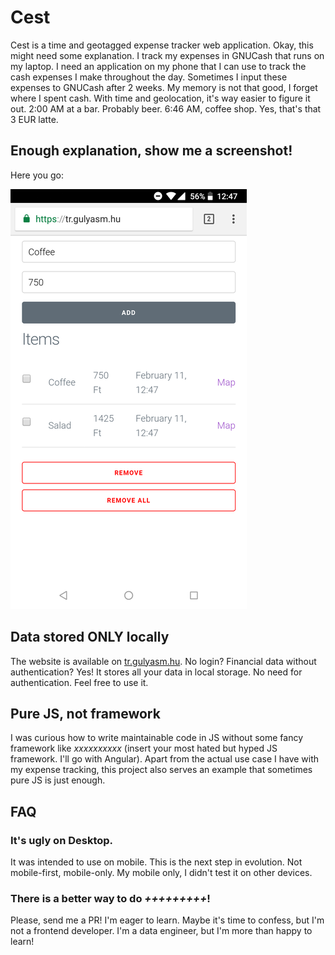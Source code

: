 # Cest
Cest is a time and geotagged expense tracker web application. Okay, this might need some explanation. I track my expenses in GNUCash that runs on my laptop. I need an application on my phone that I can use to track the cash expenses I make throughout the day. Sometimes I input these expenses to GNUCash after 2 weeks. My memory is not that good, I forget where I spent cash. With time and geolocation, it's way easier to figure it out. 2:00 AM at a bar. Probably beer. 6:46 AM, coffee shop. Yes, that's that 3 EUR latte.

## Enough explanation, show me a screenshot!
Here you go:

![](screenshot_resized.png)

## Data stored ONLY locally
The website is available on [tr.gulyasm.hu](https://tr.gulyasm.hu). No login? Financial data without authentication? Yes! It stores all your data in local storage. No need for authentication. Feel free to use it.

## Pure JS, not framework
I was curious how to write maintainable code in JS without some fancy framework like _xxxxxxxxxx_ (insert your most hated but hyped JS framework. I'll go with Angular). 
Apart from the actual use case I have with my expense tracking, this project also serves an example that sometimes pure JS is just enough.

## FAQ
### It's ugly on Desktop.
It was intended to use on mobile. This is the next step in evolution. Not mobile-first, mobile-only. My mobile only, I didn't test it on other devices.

### There is a better way to do _+++++++++_!
Please, send me a PR! I'm eager to learn. Maybe it's time to confess, but I'm not a frontend developer. I'm a data engineer, but I'm more than happy to learn!
